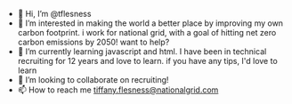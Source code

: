 - 👋 Hi, I’m @tflesness
- 👀 I’m interested in making the world a better place by improving my own carbon footprint.  i work for national grid, with a goal of hitting net zero carbon emissions by 2050! want to help?
- 🌱 I’m currently learning javascript and html. I have been in technical recruiting for 12 years and love to learn. if you have any tips, I'd love to learn
- 💞️ I’m looking to collaborate on recruiting!
- 📫 How to reach me tiffany.flesness@nationalgrid.com

<!---
tflesness/tflesness is a ✨ special ✨ repository because its `README.md` (this file) appears on your GitHub profile.
You can click the Preview link to take a look at your changes.
--->
